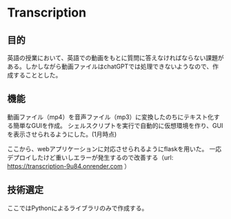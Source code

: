 # Transcription
## 目的
英語の授業において、英語での動画をもとに質問に答えなければならない課題がある。しかしながら動画ファイルはchatGPTでは処理できないようなので、作成することとした。

## 機能
動画ファイル（mp4）を音声ファイル（mp3）に変換したのちにテキスト化する簡単なGUIを作成。
シェルスクリプトを実行で自動的に仮想環境を作り、GUIを表示させられるようにした。(1月時点)  
  
ここから、webアプリケーションに対応させられるようにflaskを用いた。
一応デプロイしたけど重いしエラーが発生するので改善する（url: https://transcription-9u84.onrender.com ）

## 技術選定
ここではPythonによるライブラリのみで作成する。
